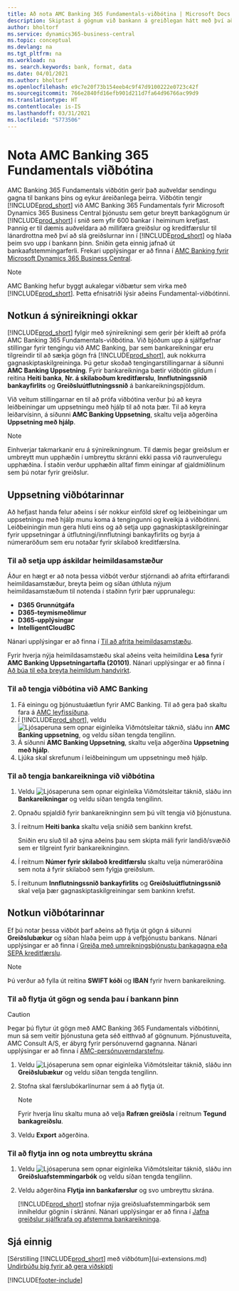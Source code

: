 ```yaml
---
title: Að nota AMC Banking 365 Fundamentals-viðbótina | Microsoft Docs
description: Skiptast á gögnum við bankann á greiðlegan hátt með því að umbreyta gögnum í það snið sem krafist er.
author: bholtorf
ms.service: dynamics365-business-central
ms.topic: conceptual
ms.devlang: na
ms.tgt_pltfrm: na
ms.workload: na
ms. search.keywords: bank, format, data
ms.date: 04/01/2021
ms.author: bholtorf
ms.openlocfilehash: e9c7e20f73b154eeb4c9f47d9100222e0723c42f
ms.sourcegitcommit: 766e2840fd16efb901d211d7fa64d96766ac99d9
ms.translationtype: HT
ms.contentlocale: is-IS
ms.lasthandoff: 03/31/2021
ms.locfileid: "5773506"
---
```

# <a name="using-the-amc-banking-365-fundamentals-extension"></a>Nota AMC Banking 365 Fundamentals viðbótina
AMC Banking 365 Fundamentals viðbótin gerir það auðveldar sendingu gagna til bankans þíns og eykur áreiðanlega þeirra. Viðbótin tengir [!INCLUDE[prod_short](includes/prod_short.md)] við AMC Banking 365 Fundamentals fyrir Microsoft Dynamics 365 Business Central þjónustu sem getur breytt bankagögnum úr [!INCLUDE[prod_short](includes/prod_short.md)] í snið sem yfir 600 bankar í heiminum krefjast. Þannig er til dæmis auðveldara að millifæra greiðslur og kreditfærslur til lánardrottna með því að slá greiðslurnar inn í [!INCLUDE[prod_short](includes/prod_short.md)] og hlaða þeim svo upp í bankann þinn. Sniðin geta einnig jafnað út bankaafstemmingarferli. Frekari upplýsingar er að finna í [AMC Banking fyrir Microsoft Dynamics 365 Business Central](https://www.amcbanking.com/bc-fundamentals/).

> [!Note]
> AMC Banking hefur byggt aukalegar viðbætur sem virka með [!INCLUDE[prod_short](includes/prod_short.md)]. Þetta efnisatriði lýsir aðeins Fundamental-viðbótinni.

## <a name="using-our-demonstration-account"></a>Notkun á sýnireikningi okkar
[!INCLUDE[prod_short](includes/prod_short.md)] fylgir með sýnireikningi sem gerir þér kleift að prófa AMC Banking 365 Fundamentals-viðbótina. Við bjóðum upp á sjálfgefnar stillingar fyrir tengingu við AMC Banking, þar sem bankareikningar eru tilgreindir til að sækja gögn frá [!INCLUDE[prod_short](includes/prod_short.md)], auk nokkurra gagnaskiptaskilgreininga. Þú getur skoðað tengingarstillingarnar á síðunni **AMC Banking Uppsetning**. Fyrir bankareikninga bætir viðbótin gildum í reitina **Heiti banka**, **Nr. á skilaboðum kreditfærslu**, **Innflutningssnið bankayfirlits** og **Greiðsluútflutningssnið** á bankareikningspjöldum.

Við veitum stillingarnar en til að prófa viðbótina verður þú að keyra leiðbeiningar um uppsetningu með hjálp til að nota þær. Til að keyra leiðarvísinn, á síðunni **AMC Banking Uppsetning**, skaltu velja aðgerðina **Uppsetning með hjálp**.

> [!Note]
> Einhverjar takmarkanir eru á sýnireikningnum. Til dæmis þegar greiðslum er umbreytt mun upphæðin í umbreyttu skránni ekki passa við raunverulegu upphæðina. Í staðin verður upphæðin alltaf fimm einingar af gjaldmiðlinum sem þú notar fyrir greiðslur.  

## <a name="setting-up-the-extension"></a>Uppsetning viðbótarinnar
Að hefjast handa felur aðeins í sér nokkur einföld skref og leiðbeiningar um uppsetningu með hjálp munu koma á tengingunni og kveikja á viðbótinni. Leiðbeiningin mun gera hluti eins og að setja upp gagnaskiptaskilgreiningar fyrir uppsetningar á útflutningi/innflutningi bankayfirlits og byrja á númeraröðum sem eru notaðar fyrir skilaboð kreditfærslna.  

### <a name="to-set-up-the-required-permission-sets"></a>Til að setja upp áskildar heimildasamstæður
Áður en hægt er að nota þessa viðbót verður stjórnandi að afrita eftirfarandi heimildasamstæður, breyta þeim og síðan úthluta nýjum heimildasamstæðum til notenda í staðinn fyrir þær upprunalegu:

* **D365 Grunnútgáfa**
* **D365-teymismeðlimur**
* **D365-upplýsingar**
* **IntelligentCloudBC**

Nánari upplýsingar er að finna í [Til að afrita heimildasamstæðu](ui-define-granular-permissions.md#to-copy-a-permission-set).

Fyrir hverja nýja heimildasamstæðu skal aðeins veita heimildina **Lesa** fyrir **AMC Banking Uppsetningartafla (20101)**. Nánari upplýsingar er að finna í [Að búa til eða breyta heimildum handvirkt](ui-define-granular-permissions.md#to-create-or-modify-permissions-manually).

### <a name="to-connect-the-extension-to-amc-banking"></a>Til að tengja viðbótina við AMC Banking
1. Fá einingu og þjónustuáætlun fyrir AMC Banking. Til að gera það skaltu fara á [AMC leyfissíðuna](https://license.amcbanking.com/register).
2. Í [!INCLUDE[prod_short](includes/prod_short.md)], veldu ![Ljósaperuna sem opnar eiginleika Viðmótsleitar](media/ui-search/search_small.png "Segðu mér hvað þú vilt gera") táknið, sláðu inn **AMC Banking uppsetning**, og veldu síðan tengda tengilinn.  
3. Á síðunni **AMC Banking Uppsetning**, skaltu velja aðgerðina **Uppsetning með hjálp**.
4. Ljúka skal skrefunum í leiðbeiningum um uppsetningu með hjálp.

### <a name="to-connect-bank-accounts-to-the-extension"></a>Til að tengja bankareikninga við viðbótina
1. Veldu ![Ljósaperuna sem opnar eiginleika Viðmótsleitar](media/ui-search/search_small.png "Segðu mér hvað þú vilt gera") táknið, sláðu inn **Bankareikningar** og veldu síðan tengda tengilinn.
2. Opnaðu spjaldið fyrir bankareikninginn sem þú vilt tengja við þjónustuna.
3. Í reitnum **Heiti banka** skaltu velja sniðið sem bankinn krefst.  

   Sniðin eru síuð til að sýna aðeins þau sem skipta máli fyrir landið/svæðið sem er tilgreint fyrir bankareikninginn.
4. Í reitnum **Númer fyrir skilaboð kreditfærslu** skaltu velja númeraröðina sem nota á fyrir skilaboð sem fylgja greiðslum.
5. Í reitunum **Innflutningssnið bankayfirlits** og **Greiðsluútflutningssnið** skal velja þær gagnaskiptaskilgreiningar sem bankinn krefst.

## <a name="using-the-extension"></a>Notkun viðbótarinnar
Ef þú notar þessa viðbót þarf aðeins að flytja út gögn á síðunni **Greiðslubækur** og síðan hlaða þeim upp á vefþjónustu bankans. Nánari upplýsingar er að finna í [Greiða með umreikningsþjónustu bankagagna eða SEPA kreditfærslu](finance-make-payments-with-bank-data-conversion-service-or-sepa-credit-transfer.md).

> [!Note]
> Þú verður að fylla út reitina **SWIFT kóði** og **IBAN** fyrir hvern bankareikning.

### <a name="to-export-data-and-submit-it-to-your-bank"></a>Til að flytja út gögn og senda þau í bankann þinn
> [!CAUTION]  
>  Þegar þú flytur út gögn með AMC Banking 365 Fundamentals viðbótinni, mun sá sem veitir þjónustuna geta séð eitthvað af gögnunum. Þjónustuveita, AMC Consult A/S, er ábyrg fyrir persónuvernd gagnanna. Nánari upplýsingar er að finna í [AMC-persónuverndarstefnu](https://go.microsoft.com/fwlink/?LinkId=510158).

1. Veldu ![Ljósaperuna sem opnar eiginleika Viðmótsleitar](media/ui-search/search_small.png "Segðu mér hvað þú vilt gera") táknið, sláðu inn **Greiðslubækur** og veldu síðan tengda tengilinn.
2. Stofna skal færslubókarlínurnar sem á að flytja út.  

   > [!Note]
   > Fyrir hverja línu skaltu muna að velja **Rafræn greiðsla** í reitnum **Tegund bankagreiðslu**.
3. Veldu **Export** aðgerðina.

### <a name="to-import-and-apply-the-converted-file"></a>Til að flytja inn og nota umbreyttu skrána
1. Veldu ![Ljósaperuna sem opnar eiginleika Viðmótsleitar](media/ui-search/search_small.png "Segðu mér hvað þú vilt gera") táknið, sláðu inn **Greiðsluafstemmingarbók** og veldu síðan tengda tengilinn.
2. Veldu aðgerðina **Flytja inn bankafærslur** og svo umbreyttu skrána.  

   [!INCLUDE[prod_short](includes/prod_short.md)] stofnar nýja greiðsluafstemmingarbók sem inniheldur gögnin í skránni. Nánari upplýsingar er að finna í [Jafna greiðslur sjálfkrafa og afstemma bankareikninga](receivables-apply-payments-auto-reconcile-bank-accounts.md).

## <a name="see-also"></a>Sjá einnig
[Sérstilling [!INCLUDE[prod_short](includes/prod_short.md)] með viðbótum](ui-extensions.md)  
[Undirbúðu þig fyrir að gera viðskipti](ui-get-ready-business.md)


[!INCLUDE[footer-include](includes/footer-banner.md)]